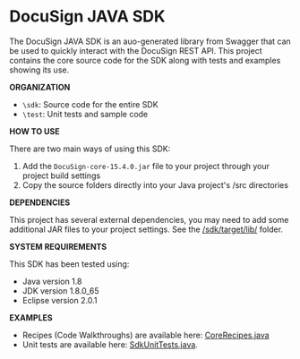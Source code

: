 # DocuSign JAVA SDK

The DocuSign JAVA SDK is an auo-generated library from Swagger that can be used to quickly interact with the DocuSign REST API.  This project contains the core source code for the SDK along with tests and examples showing its use.  

**ORGANIZATION**

  * `\sdk`:  Source code for the entire SDK 
  * `\test`:  Unit tests and sample code

**HOW TO USE**

There are two main ways of using this SDK:  

  1. Add the `DocuSign-core-15.4.0.jar` file to your project through your project build settings 
  2. Copy the source folders directly into your Java project's /src directories

**DEPENDENCIES**

This project has several external dependencies, you may need to add some additional JAR files to your project settings.  See the [/sdk/target/lib/](sdk/target/lib/) folder.

**SYSTEM REQUIREMENTS**

This SDK has been tested using: 

* Java version 1.8
* JDK version 1.8.0_65
* Eclipse version 2.0.1

**EXAMPLES**

* Recipes (Code Walkthroughs) are available here:  [CoreRecipes.java](test/Recipes/CoreRecipes.java)
* Unit tests are available here: [SdkUnitTests.java](test/SdkTests/test/SdkUnitTests.java).
